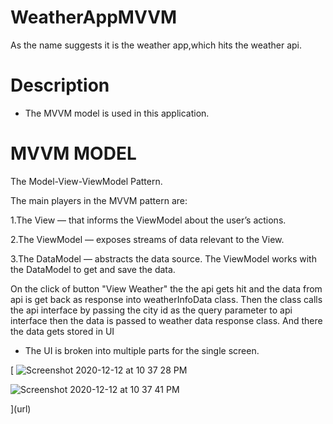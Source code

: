 # WeatherAppMVVM
As the name suggests it is the weather app,which hits the weather api.

# Description

* The MVVM model is used in this application.
# MVVM MODEL
The Model-View-ViewModel Pattern.

The main players in the MVVM pattern are:

1.The View — that informs the ViewModel about the user’s actions.

2.The ViewModel — exposes streams of data relevant to the View.

3.The DataModel — abstracts the data source. The ViewModel works with the DataModel to get and save the data.

On the click of button "View Weather" the the api gets hit and the data from api is get back as response into weatherInfoData class.
Then the class calls the api interface by passing the city id as the query parameter to api interface then the data is passed to weather data response class.
And there the data gets stored in UI

* The UI is broken into multiple parts for the single screen.

[
![Screenshot 2020-12-12 at 10 37 28 PM](https://user-images.githubusercontent.com/38380683/101991781-e523e400-3cd4-11eb-847c-42b42fa076a7.png)


![Screenshot 2020-12-12 at 10 37 41 PM](https://user-images.githubusercontent.com/38380683/101991783-e81ed480-3cd4-11eb-8235-28132c0e59e6.png)

](url)
